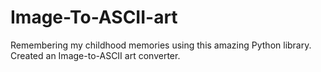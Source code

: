 # Image-To-ASCII-art

Remembering my childhood memories using this amazing Python library. Created an Image-to-ASCII art converter.
